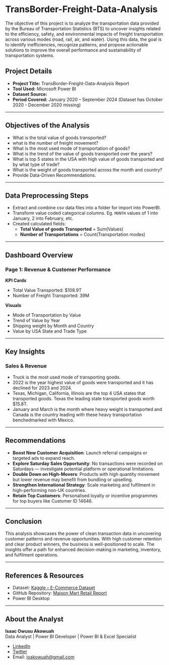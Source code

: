 # TransBorder-Freight-Data-Analysis
The objective of this project is to analyze the transportation data provided by the Bureau of Transportation Statistics (BTS) to uncover insights related to the efficiency, safety, and environmental impacts of freight transportation across various modes (road, rail, air, and water). Using this data, the goal is to identify inefficiencies, recognize patterns, and propose actionable solutions to improve the overall performance and sustainability of transportation systems.





##  Project Details

- **Project Title:** TransBorder-Freight-Data-Analysis Report   
- **Tool Used:** Microsoft Power BI  
- **Dataset Source:**  
- **Period Covered:** January 2020 – September 2024  (Dataset has October 2020 - December 2020 missing)

---

##  Objectives of the Analysis

- What is the total value of goods transported?
- what is the number of freight movement?
- What is the most used mode of transportation of goods?
- What is the trend of the value of goods transported over the years?
- What is top 5 states in the USA with high value of goods transported and by what type of trade?
- What is the weight of goods transported across the month and country?
- Provide Data-Driven Recommendations.

---

##  Data Preprocessing Steps

- Extract and combine csv data files into a folder for import into PowerBI.
- Transform value coded categorical columns. Eg. `MONTH` values of 1 into January, 2 into February, etc.
- Created calculated fields:
  - **Total Value of goods Transported** = Sum(Values)
  - **Number of Transportations** = Count(Transportation modes)

---

##  Dashboard Overview

###  Page 1: Revenue & Customer Performance

**KPI Cards**
- Total Value Transported: $108.9T  
- Number of Freight Transported: 39M  
 

**Visuals**
- Mode of Transportation by Value
- Trend of Value by Year
- Shipping weight by Month and Country 
- Value by USA State and Trade Type

---

##  Key Insights

### Sales & Revenue
-  Truck is the most used mode of transporting goods.
-  2022 is the year highest value of goods were transported and it has declined for 2023 and 2024.
-  Texas, Michigan, California, Illinois are the top 4 USA states that transported goods. Texas the leading state transported goods worth $15.8T.
-  January and March is the month where heavy weight is transported and Canada is the country leading with these heavy transportation benchedmarked with Mexico. 



---

##  Recommendations

- **Boost New Customer Acquisition**: Launch referral campaigns or targeted ads to expand reach.
- **Explore Saturday Sales Opportunity**: No transactions were recorded on Saturdays — investigate potential platform or operational limitations.
- **Double Down on High-Movers**: Products with high quantity movement but lower revenue may benefit from bundling or upselling.
- **Strengthen International Strategy**: Scale marketing and fulfilment in high-performing non-UK countries.
- **Retain Top Customers**: Personalised loyalty or incentive programmes for top buyers like Customer ID 14646.

---

##  Conclusion

This analysis showcases the power of clean transaction data in uncovering customer patterns and revenue opportunities. With high customer retention and clear product winners, the business is well-positioned to scale. The insights offer a path for enhanced decision-making in marketing, inventory, and fulfilment operations.

---

##  References & Resources

- Dataset: [Kaggle – E-Commerce Dataset](https://www.kaggle.com/datasets/carrie1/ecommerce-data)
- GitHub Repository: [Maison Mart Retail Report](https://github.com/Demibolt007/Maison-Mart-Retail-Report-Income-Customer-Analytics)
- Power BI Desktop

---

##  About the Analyst

**Isaac Owusu Akowuah**  
Data Analyst | Power BI Developer | Power BI & Excel Specialist  
- [LinkedIn](https://www.linkedin.com/in/adeniyioluwademilade)  
- [Twitter](https://twitter.com/demibolt_)  
- Email: ioakowuah@gmail.com  





